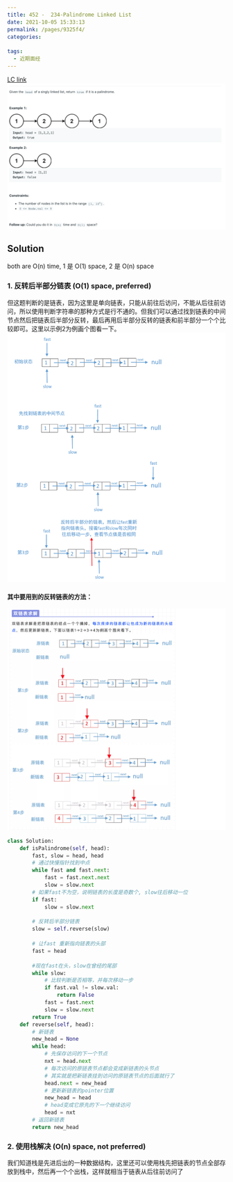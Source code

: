 ```yaml
---
title: 452 -  234-Palindrome Linked List
date: 2021-10-05 15:33:13
permalink: /pages/9325f4/
categories:
  
tags:
  - 近期面经
---
```

[LC link](https://leetcode.com/problems/palindrome-linked-list/)
![](https://raw.githubusercontent.com/emmableu/image/master/234-0.png)

## Solution
both are O(n) time, 1 是 O(1) space, 2 是 O(n) space
### 1. 反转后半部分链表 (O(1) space, preferred)
但这题判断的是链表，因为这里是单向链表，只能从前往后访问，不能从后往前访问，所以使用判断字符串的那种方式是行不通的。但我们可以通过找到链表的中间节点然后把链表后半部分反转，最后再用后半部分反转的链表和前半部分一个个比较即可。这里以示例2为例画个图看一下。
![](https://raw.githubusercontent.com/emmableu/image/master/234-1.png)

#### 其中要用到的反转链表的方法：
![](https://raw.githubusercontent.com/emmableu/image/master/234-2.png)

```python
class Solution:
    def isPalindrome(self, head):
        fast, slow = head, head
        # 通过快慢指针找到中点
        while fast and fast.next:
            fast = fast.next.next
            slow = slow.next
        # 如果fast不为空，说明链表的长度是奇数个, slow往后移动一位
        if fast:
            slow = slow.next
        
        # 反转后半部分链表
        slow = self.reverse(slow)
        
        # 让fast 重新指向链表的头部
        fast = head

        #现在fast在头，slow在曾经的尾部
        while slow:
            # 比较判断是否相等，并每次移动一步
            if fast.val != slow.val:
                return False
            fast = fast.next
            slow = slow.next
        return True
    def reverse(self, head):
        # 新链表
        new_head = None
        while head:
            # 先保存访问的下一个节点
            nxt = head.next
            # 每次访问的原链表节点都会变成新链表的头节点
            # 其实就是把新链表挂到访问的原链表节点的后面就行了
            head.next = new_head
            # 更新新链表的pointer位置
            new_head = head
            # head变成它原先的下一个继续访问
            head = nxt
        # 返回新链表
        return new_head
```

### 2. 使用栈解决 (O(n) space, not preferred)
我们知道栈是先进后出的一种数据结构，这里还可以使用栈先把链表的节点全部存放到栈中，然后再一个个出栈，这样就相当于链表从后往前访问了
